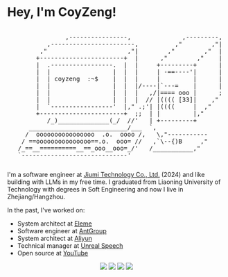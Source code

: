 # Hey, I'm CoyZeng!

<div style="text-align: center;">
<pre style="display: inline-block; text-align: left;">
               ,----------------,              ,---------,
          ,-----------------------,          ,"        ,"|
        ,"                      ,"|        ,"        ,"  |
       +-----------------------+  |      ,"        ,"    |
       |  .-----------------.  |  |     +---------+      |
       |  |                 |  |  |     | -==----'|      |
       |  | coyzeng  :~$    |  |  |     |         |      |
       |  |                 |  |  |/----|`---=    |      |
       |  |                 |  |  |   ,/|==== ooo |      ;
       |  |                 |  |  |  // |(((( [33]|    ,"
       |  `-----------------'  |," .;'| |((((     |  ,"
       +-----------------------+  ;;  | |         |,"
          /_)______________(_/  //'   | +---------+
     ___________________________/___  `,
    /  oooooooooooooooo  .o.  oooo /,   \,"-----------
   / ==ooooooooooooooo==.o.  ooo= //   ,`\--{)B     ,"
  /_==__==========__==_ooo__ooo=_/'   /___________,"
  `-----------------------------'
</pre>
</div>

I'm a software engineer at [Jiumi Technology Co., Ltd.](https://www.firmer.tech/about/coyzeng) (2024) and like building with LLMs in my free time. I graduated from Liaoning University of Technology with degrees in Soft Engineering and now I live in Zhejiang/Hangzhou.

In the past, I've worked on:
- System architect at [Eleme](https://ele.me/company/)
- Software engineer at [AntGroup](https://www.antgroup.com/)
- System architect at [Aliyun](https://www.aliyun.com/about)
- Technical manager at [Unreal Speech](https://www.trustbe.cn/gsjs)
- Open source at [YouTube](https://github.com/jiumi)

<div align="center">
  <img src="https://github.com/coyzeng/github-stats/blob/master/generated/overview.svg#gh-dark-mode-only" />
  <img src="https://github.com/coyzeng/github-stats/blob/master/generated/languages.svg#gh-dark-mode-only" />
  <img src="https://github.com/coyzeng/github-stats/blob/master/generated/overview.svg#gh-dark-mode-only#gh-light-mode-only" />
  <img src="https://github.com/coyzeng/github-stats/blob/master/generated/languages.svg#gh-dark-mode-only#gh-light-mode-only" />
</div>
